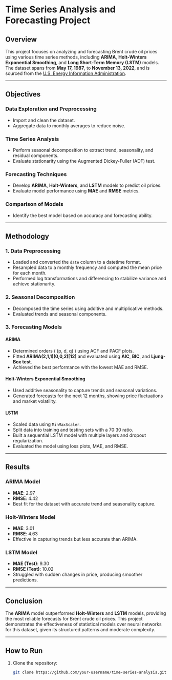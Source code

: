 # Time Series Analysis and Forecasting Project

## Overview
This project focuses on analyzing and forecasting Brent crude oil prices using various time series methods, including **ARIMA**, **Holt-Winters Exponential Smoothing**, and **Long Short-Term Memory (LSTM)** models. The dataset spans from **May 17, 1987**, to **November 13, 2022**, and is sourced from the [U.S. Energy Information Administration](https://www.eia.gov/).

---

## Objectives
### Data Exploration and Preprocessing
- Import and clean the dataset.
- Aggregate data to monthly averages to reduce noise.

### Time Series Analysis
- Perform seasonal decomposition to extract trend, seasonality, and residual components.
- Evaluate stationarity using the Augmented Dickey-Fuller (ADF) test.

### Forecasting Techniques
- Develop **ARIMA**, **Holt-Winters**, and **LSTM** models to predict oil prices.
- Evaluate model performance using **MAE** and **RMSE** metrics.

### Comparison of Models
- Identify the best model based on accuracy and forecasting ability.

---

## Methodology

### 1. Data Preprocessing
- Loaded and converted the `date` column to a datetime format.
- Resampled data to a monthly frequency and computed the mean price for each month.
- Performed log transformations and differencing to stabilize variance and achieve stationarity.

### 2. Seasonal Decomposition
- Decomposed the time series using additive and multiplicative methods.
- Evaluated trends and seasonal components.

### 3. Forecasting Models

#### ARIMA
- Determined orders \( (p, d, q) \) using ACF and PACF plots.
- Fitted **ARIMA(2,1,1)(0,0,2)[12]** and evaluated using **AIC**, **BIC**, and **Ljung-Box test**.
- Achieved the best performance with the lowest MAE and RMSE.

#### Holt-Winters Exponential Smoothing
- Used additive seasonality to capture trends and seasonal variations.
- Generated forecasts for the next 12 months, showing price fluctuations and market volatility.

#### LSTM
- Scaled data using `MinMaxScaler`.
- Split data into training and testing sets with a 70:30 ratio.
- Built a sequential LSTM model with multiple layers and dropout regularization.
- Evaluated the model using loss plots, MAE, and RMSE.

---

## Results

### ARIMA Model
- **MAE**: 2.97  
- **RMSE**: 4.42  
- Best fit for the dataset with accurate trend and seasonality capture.

### Holt-Winters Model
- **MAE**: 3.01  
- **RMSE**: 4.63  
- Effective in capturing trends but less accurate than ARIMA.

### LSTM Model
- **MAE (Test)**: 9.30  
- **RMSE (Test)**: 10.02  
- Struggled with sudden changes in price, producing smoother predictions.

---

## Conclusion
The **ARIMA** model outperformed **Holt-Winters** and **LSTM** models, providing the most reliable forecasts for Brent crude oil prices. This project demonstrates the effectiveness of statistical models over neural networks for this dataset, given its structured patterns and moderate complexity.

---

## How to Run
1. Clone the repository:
   ```bash
   git clone https://github.com/your-username/time-series-analysis.git
